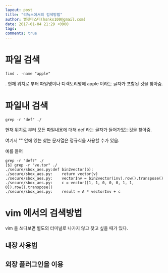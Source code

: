 ```yaml
---
layout: post
title: "리눅스에서의 검색방법"
author: 뻘짓마스터(hsnks100@gmail.com)
date: 2017-01-04 21:29 +0900
tags: 
comments: true
---
```



# 파일 검색

```
find . -name "apple"
```

. 현재 위치로 부터 파일명이나 디렉토리명에 apple 이라는 글자가 포함된 것을 찾아줌.

# 파일내 검색 

```
grep -r "def" ./
```

현재 위치로 부터 모든 파일내용에 대해 def 라는 글자가 들어가있는것을 찾아줌.

여기서 "" 안에 있는 찾는 문자열은 정규식을 사용할 수가 있음.  

예를 들어 

```
grep -r "def?" ./
[$] grep -r "ve.tor" ./ 
./secure/sbox_aes.py:def bin2vector(b):
./secure/sbox_aes.py:    return vector(v)
./secure/sbox_aes.py:    vectorInv = bin2vector(inv).row().transpose()
./secure/sbox_aes.py:    c = vector([1, 1, 0, 0, 0, 1, 1, 0]).row().transpose()
./secure/sbox_aes.py:    result = A * vectorInv + c 

``` 

# vim 에서의 검색방법 

vim 을 쓰다보면 별도의 터미널로 나가지 않고 찾고 싶을 때가 있다.

## 내장 사용법


## 외장 플러그인을 이용




